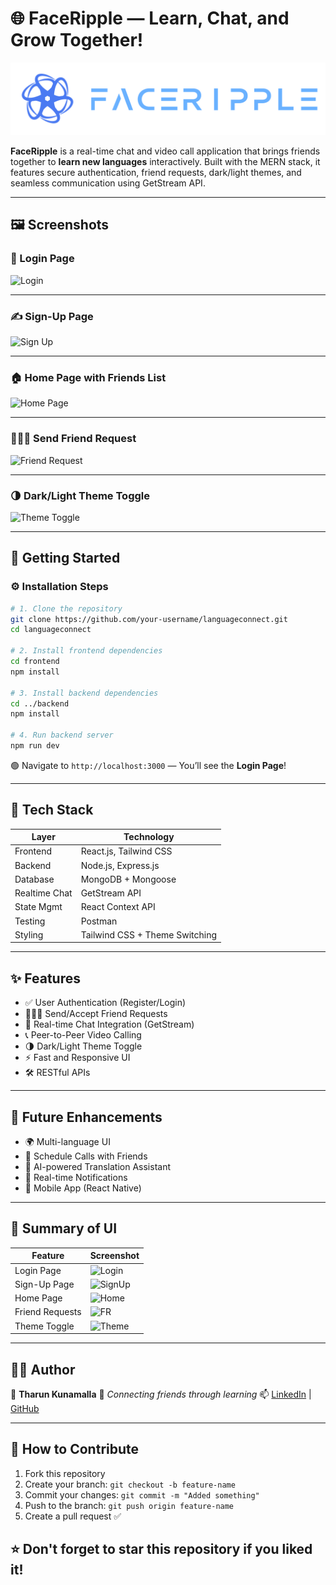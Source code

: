 
# 🌐 FaceRipple — Learn, Chat, and Grow Together!

<img src='frontend/public/brand.png'>

**FaceRipple** is a real-time chat and video call application that brings friends together to **learn new languages** interactively. Built with the MERN stack, it features secure authentication, friend requests, dark/light themes, and seamless communication using GetStream API.

---

## 🖼️ Screenshots

### 🔐 Login Page
![Login](./images/login.png)

---

### ✍️ Sign-Up Page
![Sign Up](./images/signup.png)

---

### 🏠 Home Page with Friends List
![Home Page](./images/home.png)

---

### 🧑‍🤝‍🧑 Send Friend Request
![Friend Request](./images/friend-request.png)

---

### 🌗 Dark/Light Theme Toggle
![Theme Toggle](./images/theme-toggle.png)

---

## 🚀 Getting Started

### ⚙️ Installation Steps

```bash
# 1. Clone the repository
git clone https://github.com/your-username/languageconnect.git
cd languageconnect

# 2. Install frontend dependencies
cd frontend
npm install

# 3. Install backend dependencies
cd ../backend
npm install

# 4. Run backend server
npm run dev
````

🟢 Navigate to `http://localhost:3000` — You’ll see the **Login Page**!

---

## 🧰 Tech Stack

| Layer         | Technology                     |
| ------------- | ------------------------------ |
| Frontend      | React.js, Tailwind CSS         |
| Backend       | Node.js, Express.js            |
| Database      | MongoDB + Mongoose             |
| Realtime Chat | GetStream API                  |
| State Mgmt    | React Context API              |
| Testing       | Postman                        |
| Styling       | Tailwind CSS + Theme Switching |

---

## ✨ Features

* ✅ User Authentication (Register/Login)
* 🧑‍🤝‍🧑 Send/Accept Friend Requests
* 💬 Real-time Chat Integration (GetStream)
* 📞 Peer-to-Peer Video Calling
* 🌗 Dark/Light Theme Toggle
* ⚡ Fast and Responsive UI
* 🛠️ RESTful APIs

---

## 🔮 Future Enhancements

* 🌍 Multi-language UI
* 📅 Schedule Calls with Friends
* 🧠 AI-powered Translation Assistant
* 🔔 Real-time Notifications
* 📱 Mobile App (React Native)

---

## 📸 Summary of UI

| Feature         | Screenshot                          |
| --------------- | ----------------------------------- |
| Login Page      | ![Login](./images/login.png)        |
| Sign-Up Page    | ![SignUp](./images/signup.png)      |
| Home Page       | ![Home](./images/home.png)          |
| Friend Requests | ![FR](./images/friend-request.png)  |
| Theme Toggle    | ![Theme](./images/theme-toggle.png) |

---

## 🙋‍♂️ Author

👤 **Tharun Kunamalla**
💬 *Connecting friends through learning*
📫 [LinkedIn](https://linkedin.com/in/your-profile) | [GitHub](https://github.com/your-username)

---

## 📌 How to Contribute

1. Fork this repository
2. Create your branch: `git checkout -b feature-name`
3. Commit your changes: `git commit -m "Added something"`
4. Push to the branch: `git push origin feature-name`
5. Create a pull request ✅

## ⭐ Don't forget to star this repository if you liked it!
